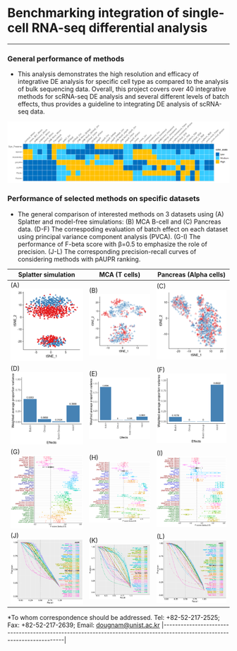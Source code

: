 # Benchmarking integration of single-cell RNA-seq differential analysis
-------------------------------------------------------------------------------------------------------------------------

### General performance of methods
* This analysis demonstrates the high resolution and efficacy of integrative DE analysis for specific cell type as compared to the analysis of bulk sequencing data. Overall, this project covers over 40 integrative methods for scRNA-seq DE analysis and several different levels of batch effects, thus provides a guideline to integrating DE analysis of scRNA-seq data. 
<img src="data/summary_220407.png" width="1350"> 
<br>

### Performance of selected methods on specific datasets
* The general comparison of interested methods on 3 datasets using (A) Splatter  and model-free simulations: (B) MCA B-cell and (C) Pancreas data. (D-F) The correspoding evaluation of batch effect on each dataset using principal variance component analysis (PVCA). (G-I) The performance of F-beta score with β=0.5 to emphasize the role of precision. (J-L) The corresponding precision-recall curves of considering methods with pAUPR ranking.

| **Splatter simulation** | **MCA (T cells)** | **Pancreas (Alpha cells)** |
| --- | --- | --- |
|(A) <img src="data/2b_splatter_tsne.png" width="400"> |(B) <img src="data/tcell_tsne.png" width="400"> |(C) <img src="data/pan_tsne.png" width="400"> |
|(D) <img src="data/splatter_80375_pvca.png" width="400"> |(E) <img src="data/tcell_pvca.png" width="400"> |(F) <img src="data/pan_alpha_pvca.png" width="400"> |
|(G) <img src="data/sp80_fbeta.png" width="400"> |(H) <img src="data/tcell_fbeta.png" width="400"> |(I) <img src="data/pan_fbeta.png" width="400"> |
|(J) <img src="data/2b_pr.png" width="400"> |(K) <img src="data/tcell_pr.png" width="400"> |(L) <img src="data/pan_pr.png" width="400"> |

*To whom correspondence should be addressed. Tel: +82-52-217-2525; Fax: +82-52-217-2639; Email: dougnam@unist.ac.kr
|-------------------------------------------------------------------------------------------------------------------------|
